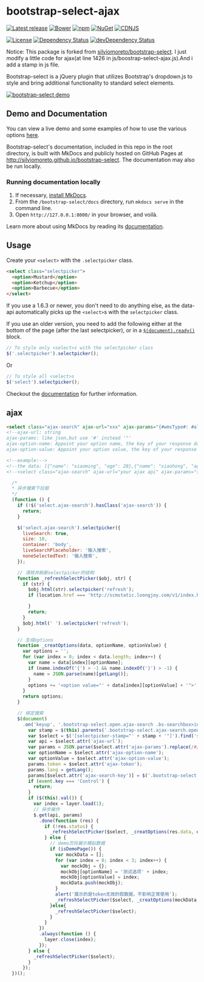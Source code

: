 bootstrap-select-ajax
================

[![Latest release](https://img.shields.io/github/release/silviomoreto/bootstrap-select.svg)](https://github.com/silviomoreto/bootstrap-select/releases/latest)
[![Bower](https://img.shields.io/bower/v/bootstrap-select.svg)]()
[![npm](https://img.shields.io/npm/v/bootstrap-select.svg)](https://www.npmjs.com/package/bootstrap-select)
[![NuGet](https://img.shields.io/nuget/v/bootstrap-select.svg)](https://www.nuget.org/packages/bootstrap-select/)
[![CDNJS](https://img.shields.io/cdnjs/v/bootstrap-select.svg)](https://cdnjs.com/libraries/bootstrap-select)

[![License](https://img.shields.io/badge/license-MIT-brightgreen.svg)](LICENSE)
[![Dependency Status](https://david-dm.org/silviomoreto/bootstrap-select.svg)](https://david-dm.org/silviomoreto/bootstrap-select)
[![devDependency Status](https://david-dm.org/silviomoreto/bootstrap-select/dev-status.svg)](https://david-dm.org/silviomoreto/bootstrap-select#info=devDependencies)

Notice: This package is forked from [silviomoreto/bootstrap-select](https://github.com/silviomoreto/bootstrap-select). I just modify a little code for ajax(at line 1426 in js/boostrap-select-ajax.js).And i add a stamp in js file. 

Bootstrap-select is a jQuery plugin that utilizes Bootstrap's dropdown.js to style and bring additional functionality to standard select elements.

<a href="http://silviomoreto.github.io/bootstrap-select/"><img src="https://cloud.githubusercontent.com/assets/2874325/18023324/42cf556c-6bb5-11e6-84ce-35be08ae57ba.gif" alt="bootstrap-select demo"></a>

## Demo and Documentation

You can view a live demo and some examples of how to use the various options [here](http://silviomoreto.github.io/bootstrap-select).

Bootstrap-select's documentation, included in this repo in the root directory, is built with MkDocs and publicly hosted on GitHub Pages at http://silviomoreto.github.io/bootstrap-select. The documentation may also be run locally.


### Running documentation locally

1. If necessary, [install MkDocs](http://www.mkdocs.org/#installation).
3. From the `/bootstrap-select/docs` directory, run `mkdocs serve` in the command line.
4. Open `http://127.0.0.1:8000/` in your browser, and voilà.

Learn more about using MkDocs by reading its [documentation](http://www.mkdocs.org/).

## Usage

Create your `<select>` with the `.selectpicker` class.
```html
<select class="selectpicker">
  <option>Mustard</option>
  <option>Ketchup</option>
  <option>Barbecue</option>
</select>
```

If you use a 1.6.3 or newer, you don't need to do anything else, as the data-api automatically picks up the `<select>`s with the `selectpicker` class.

If you use an older version, you need to add the following either at the bottom of the page (after the last selectpicker), or in a [`$(document).ready()`](http://api.jquery.com/ready/) block.
```js
// To style only <select>s with the selectpicker class
$('.selectpicker').selectpicker();
```
Or
```js
// To style all <select>s
$('select').selectpicker();
```

Checkout the [documentation](http://silviomoreto.github.io/bootstrap-select) for further information.


## ajax 
```html
<select class="ajax-search" ajax-url="xxx" ajax-params="{#wmsType#: #all#}" ajax-option-name="wmsName" ajax-option-value="id" ajax-search-key="searchkey"></select>
<!--ajax-url: string
ajax-params: like json,but use '#' instead '"'
ajax-option-name: Appoint your option name, the key of your response data
ajax-option-value: Appoint your option value, the key of your response data-->

<!--example:-->
<!--the data: [{"name": "xiaoming", "age": 28},{"name": "xiaohong", "age": 28}]-->
<!--<select class="ajax-search" ajax-url="your ajax api" ajax-params="{#pnType#: #onePart#, #fromSys#: #scmship#}" ajax-option-name="name" ajax-option-value="age"></select>-->

```

```javascript
  /*
  * 异步搜索下拉框
  */
  (function () {
    if (!$('select.ajax-search').hasClass('ajax-search')) {
      return;
    }

    $('select.ajax-search').selectpicker({
      liveSearch: true,
      size: 10,
      container: 'body',
      liveSearchPlaceholder: '输入搜索',
      noneSelectedText: '输入搜索',
    });

    // 清除并刷新selectpicker的结构
    function _refreshSelectPicker($obj, str) {
      if (str) {
        $obj.html(str).selectpicker('refresh');
        if (location.href === 'http://scmstatic.loongjoy.com/v1/index.html') {

        }
        return;
      }
      $obj.html(' ').selectpicker('refresh');
    }

    // 生成options
    function _creatOptions(data, optionName, optionValue) {
      var options = '';
      for (var index = 0; index < data.length; index++) {
        var name = data[index][optionName];
        if (name.indexOf('{') > -1 && name.indexOf('}') > -1) {
          name = JSON.parse(name)[getLang()];
        }
        options += '<option value="' + data[index][optionValue] + '">' + name + '</option>';
      }
      return options;
    }

    // 绑定搜索
    $(document)
      .on('keyup', '.bootstrap-select.open.ajax-search .bs-searchbox>input', function (e) {
        var stamp = $(this).parents('.bootstrap-select.ajax-search.open').attr('selectpicker-stamp');
        var $select = $('[selectpicker-stamp="' + stamp + '"]').find('select');
        var api = $select.attr('ajax-url');
        var params = JSON.parse($select.attr('ajax-params').replace(/#/g, '"'));
        var optionName = $select.attr('ajax-option-name');
        var optionValue = $select.attr('ajax-option-value');
        params.token = $select.attr('ajax-token');
        params.lang = getLang();
        params[$select.attr('ajax-search-key')] = $('.bootstrap-select.ajax-search.open').find('input').val();
        if (event.key === 'Control') {
          return;
        }
        if ($(this).val()) {
          var index = layer.load(1);
          // 异步操作
          $.get(api, params)
            .done(function (res) {
              if (!res.status) {
                _refreshSelectPicker($select, _creatOptions(res.data, optionName, optionValue));
              } else {
                // demo页将展示模拟数据
                if (isDemoPage()) {
                  var mockData = [];
                  for (var index = 0; index < 3; index++) {
                    var mockObj = {};
                    mockObj[optionName] = '测试选项' + index;
                    mockObj[optionValue] = index;
                    mockData.push(mockObj);
                  }
                  alert('展示的是token无效的假数据，不影响正常使用');
                  _refreshSelectPicker($select, _creatOptions(mockData, optionName, optionValue));
                }else{
                  _refreshSelectPicker($select);
                }
              }
            })
            .always(function () {
              layer.close(index);
            });
        } else {
          _refreshSelectPicker($select);
        }
      });
  })();
```